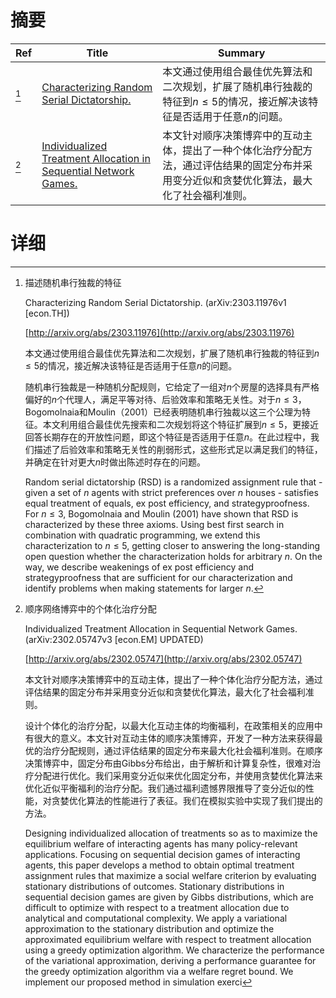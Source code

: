 # 摘要

| Ref | Title | Summary |
| --- | --- | --- |
| [^1] | [Characterizing Random Serial Dictatorship.](http://arxiv.org/abs/2303.11976) | 本文通过使用组合最佳优先算法和二次规划，扩展了随机串行独裁的特征到$n\le5$的情况，接近解决该特征是否适用于任意$n$的问题。 |
| [^2] | [Individualized Treatment Allocation in Sequential Network Games.](http://arxiv.org/abs/2302.05747) | 本文针对顺序决策博弈中的互动主体，提出了一种个体化治疗分配方法，通过评估结果的固定分布并采用变分近似和贪婪优化算法，最大化了社会福利准则。 |

# 详细

[^1]: 描述随机串行独裁的特征

    Characterizing Random Serial Dictatorship. (arXiv:2303.11976v1 [econ.TH])

    [http://arxiv.org/abs/2303.11976](http://arxiv.org/abs/2303.11976)

    本文通过使用组合最佳优先算法和二次规划，扩展了随机串行独裁的特征到$n\le5$的情况，接近解决该特征是否适用于任意$n$的问题。

    

    随机串行独裁是一种随机分配规则，它给定了一组对$n$个房屋的选择具有严格偏好的$n$个代理人，满足平等对待、后验效率和策略无关性。对于$n \le 3$，Bogomolnaia和Moulin（2001）已经表明随机串行独裁以这三个公理为特征。本文利用组合最佳优先搜索和二次规划将这个特征扩展到$n \le 5$，更接近回答长期存在的开放性问题，即这个特征是否适用于任意$n$。在此过程中，我们描述了后验效率和策略无关性的削弱形式，这些形式足以满足我们的特征，并确定在针对更大$n$时做出陈述时存在的问题。

    Random serial dictatorship (RSD) is a randomized assignment rule that - given a set of $n$ agents with strict preferences over $n$ houses - satisfies equal treatment of equals, ex post efficiency, and strategyproofness. For $n \le 3$, Bogomolnaia and Moulin (2001) have shown that RSD is characterized by these three axioms. Using best first search in combination with quadratic programming, we extend this characterization to $n \le 5$, getting closer to answering the long-standing open question whether the characterization holds for arbitrary $n$. On the way, we describe weakenings of ex post efficiency and strategyproofness that are sufficient for our characterization and identify problems when making statements for larger $n$.
    
[^2]: 顺序网络博弈中的个体化治疗分配

    Individualized Treatment Allocation in Sequential Network Games. (arXiv:2302.05747v3 [econ.EM] UPDATED)

    [http://arxiv.org/abs/2302.05747](http://arxiv.org/abs/2302.05747)

    本文针对顺序决策博弈中的互动主体，提出了一种个体化治疗分配方法，通过评估结果的固定分布并采用变分近似和贪婪优化算法，最大化了社会福利准则。

    

    设计个体化的治疗分配，以最大化互动主体的均衡福利，在政策相关的应用中有很大的意义。本文针对互动主体的顺序决策博弈，开发了一种方法来获得最优的治疗分配规则，通过评估结果的固定分布来最大化社会福利准则。在顺序决策博弈中，固定分布由Gibbs分布给出，由于解析和计算复杂性，很难对治疗分配进行优化。我们采用变分近似来优化固定分布，并使用贪婪优化算法来优化近似平衡福利的治疗分配。我们通过福利遗憾界限推导了变分近似的性能，对贪婪优化算法的性能进行了表征。我们在模拟实验中实现了我们提出的方法。

    Designing individualized allocation of treatments so as to maximize the equilibrium welfare of interacting agents has many policy-relevant applications. Focusing on sequential decision games of interacting agents, this paper develops a method to obtain optimal treatment assignment rules that maximize a social welfare criterion by evaluating stationary distributions of outcomes. Stationary distributions in sequential decision games are given by Gibbs distributions, which are difficult to optimize with respect to a treatment allocation due to analytical and computational complexity. We apply a variational approximation to the stationary distribution and optimize the approximated equilibrium welfare with respect to treatment allocation using a greedy optimization algorithm. We characterize the performance of the variational approximation, deriving a performance guarantee for the greedy optimization algorithm via a welfare regret bound. We implement our proposed method in simulation exerci
    

